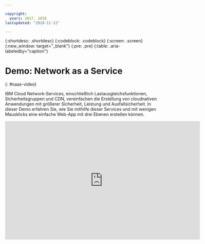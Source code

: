 ```yaml
---

copyright:
  years: 2017, 2018
lastupdated: "2018-11-12"

---
```


{:shortdesc: .shortdesc}
{:codeblock: .codeblock}
{:screen: .screen}
{:new_window: target="_blank"}
{:pre: .pre}
{:table: .aria-labeledby="caption"}

# Demo: Network as a Service
{: #naas-video}

IBM Cloud Network-Services, einschließlich Lastausgleichsfunktionen, Sicherheitsgruppen und CDN, vereinfachen die Erstellung von cloudnativen Anwendungen mit größerer Sicherheit, Leistung und Ausfallsicherheit. In dieser Demo erfahren Sie, wie Sie mithilfe dieser Services und mit wenigen Mausklicks eine einfache Web-App mit drei Ebenen erstellen können.

<p>
  <div class="embed-responsive embed-responsive-16by9">
    <iframe class="embed-responsive-item" id="youtubeplayer" type="text/html" width="640" height="390" src="https://www.youtube.com/embed/LRvNCXvtkX0?rel=0" frameborder="0" webkitallowfullscreen mozallowfullscreen allowfullscreen> </iframe>
  </div>
</p>
